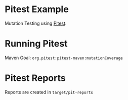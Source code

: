 # Pitest Example
Mutation Testing using [Pitest](https://pitest.org/).

# Running Pitest

Maven Goal: `org.pitest:pitest-maven:mutationCoverage`

# Pitest Reports
Reports are created in `target/pit-reports`
